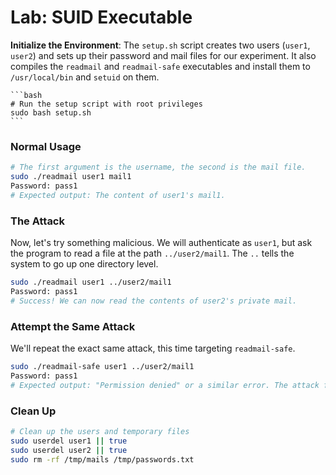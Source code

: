 
# Lab: SUID Executable 


**Initialize the Environment**: The `setup.sh` script creates two users (`user1`, `user2`) and sets up their password and mail files for our experiment.  It also compiles the `readmail` and `readmail-safe` executables and install them to `/usr/local/bin` and `setuid` on them.

    ```bash
    # Run the setup script with root privileges
    sudo bash setup.sh
    ```



### Normal Usage

```bash
# The first argument is the username, the second is the mail file.
sudo ./readmail user1 mail1
Password: pass1
# Expected output: The content of user1's mail1.
```

### The Attack

Now, let's try something malicious. We will authenticate as `user1`, but ask the program to read a file at the path `../user2/mail1`. The `..` tells the system to go up one directory level.

```bash
sudo ./readmail user1 ../user2/mail1
Password: pass1
# Success! We can now read the contents of user2's private mail. 
```



###  Attempt the Same Attack

We'll repeat the exact same attack, this time targeting `readmail-safe`.

```bash
sudo ./readmail-safe user1 ../user2/mail1
Password: pass1
# Expected output: "Permission denied" or a similar error. The attack fails! 
```


### Clean Up


```bash
# Clean up the users and temporary files
sudo userdel user1 || true
sudo userdel user2 || true
sudo rm -rf /tmp/mails /tmp/passwords.txt
```
